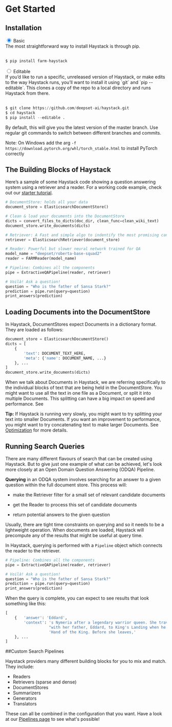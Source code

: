 <!---
title: "Get Started"
metaTitle: "Get Started"
metaDescription: ""
slug: "/docs/get_started"
date: "2020-09-03"
id: "get_startedmd"
--->

# Get Started

## Installation

<div class="tabs tabsgetstarted">

<div class="tab">
<input type="radio" id="tab-1" name="tab-group-1" checked>
<label class="labelouter" for="tab-1">Basic</label>
<div class="tabcontent">
The most straightforward way to install Haystack is through pip.<br/><br/>

```python
$ pip install farm-haystack
```

</div> 
</div>

<div class="tab">
<input type="radio" id="tab-2" name="tab-group-1">
<label class="labelouter" for="tab-2">Editable</label>
<div class="tabcontent">
If you’d like to run a specific, unreleased version of Haystack, or make edits to the way Haystack runs,
you’ll want to install it using `git` and `pip --editable`.
This clones a copy of the repo to a local directory and runs Haystack from there. <br/><br/>

```python
$ git clone https://github.com/deepset-ai/haystack.git
$ cd haystack
$ pip install --editable .
```

By default, this will give you the latest version of the master branch. Use regular git commands to switch between different branches and commits.
</div> 
</div>

</div>

Note: On Windows add the arg `-f https://download.pytorch.org/whl/torch_stable.html` to install PyTorch correctly

## The Building Blocks of Haystack

Here’s a sample of some Haystack code showing a question answering system using a retriever and a reader.
For a working code example, check out our [starter tutorial](/docs/latest/tutorial1md).

```python
# DocumentStore: holds all your data
document_store = ElasticsearchDocumentStore()

# Clean & load your documents into the DocumentStore
dicts = convert_files_to_dicts(doc_dir, clean_func=clean_wiki_text)
document_store.write_documents(dicts)

# Retriever: A Fast and simple algo to indentify the most promising candidate documents
retriever = ElasticsearchRetriever(document_store)

# Reader: Powerful but slower neural network trained for QA
model_name = "deepset/roberta-base-squad2"
reader = FARMReader(model_name)

# Pipeline: Combines all the components
pipe = ExtractiveQAPipeline(reader, retriever)

# Voilà! Ask a question!
question = "Who is the father of Sansa Stark?"
prediction = pipe.run(query=question)
print_answers(prediction)
```

## Loading Documents into the DocumentStore

In Haystack, DocumentStores expect Documents in a dictionary format. They are loaded as follows:

```python
document_store = ElasticsearchDocumentStore()
dicts = [
    {
        'text': DOCUMENT_TEXT_HERE,
        'meta': {'name': DOCUMENT_NAME, ...}
    }, ...
]
document_store.write_documents(dicts)
```

When we talk about Documents in Haystack, we are referring specifically to the individual blocks of text that are being held in the DocumentStore.
You might want to use all the text in one file as a Document, or split it into multiple Documents.
This splitting can have a big impact on speed and performance. See 

<div class="recommendation">

**Tip:** If Haystack is running very slowly, you might want to try splitting your text into smaller Documents.
If you want an improvement to performance, you might want to try concatenating text to make larger Documents.
See [Optimization](/docs/latest/optimizationmd) for more details.


</div>

## Running Search Queries

There are many different flavours of search that can be created using Haystack.
But to give just one example of what can be achieved, let's look more closely at 
an Open Domain Question Answering (ODQA) Pipeline.


**Querying** in an ODQA system involves searching for an answer to a given question within the full document store.
This process will:


* make the Retriever filter for a small set of relevant candidate documents


* get the Reader to process this set of candidate documents


* return potential answers to the given question

Usually, there are tight time constraints on querying and so it needs to be a lightweight operation.
When documents are loaded, Haystack will precompute any of the results that might be useful at query time.

In Haystack, querying is performed with a `Pipeline` object which connects the reader to the retriever.

```python
# Pipeline: Combines all the components
pipe = ExtractiveQAPipeline(reader, retriever)

# Voilà! Ask a question!
question = "Who is the father of Sansa Stark?"
prediction = pipe.run(query=question)
print_answers(prediction)
```

When the query is complete, you can expect to see results that look something like this:

```python
[
    {   'answer': 'Eddard',
        'context': 's Nymeria after a legendary warrior queen. She travels '
                   "with her father, Eddard, to King's Landing when he is made "
                   'Hand of the King. Before she leaves,'
    }, ...
]
```

##Custom Search Pipelines

Haystack providers many different building blocks for you to mix and match.
They include:
- Readers
- Retrievers (sparse and dense)
- DocumentStores
- Summarizers
- Generators
- Translators

These can all be combined in the configuration that you want.
Have a look at our [Pipelines page](/docs/latest/pipelinesmd) to see what's possible!